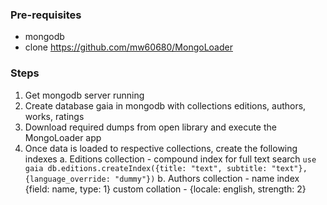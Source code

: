 ### Pre-requisites
- mongodb
- clone https://github.com/mw60680/MongoLoader

### Steps
1. Get mongodb server running
2. Create database gaia in mongodb with collections editions, authors, works, ratings
3. Download required dumps from open library and execute the MongoLoader app
4. Once data is loaded to respective collections, create the following indexes
    a. Editions collection
        - compound index for full text search
          ```
          use gaia
          db.editions.createIndex({title: "text", subtitle: "text"}, {language_override: "dummy"})
          ```
    b. Authors collection
        - name index  
          {field: name, type: 1}
          custom collation - {locale: english, strength: 2}

